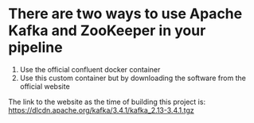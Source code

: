 # There are two ways to use Apache Kafka and ZooKeeper in your pipeline

<ol>
    <li>Use the official confluent docker container</li>
    <li>Use this custom container but by downloading the software from the official website</li>
</ol>

The link to the website as the time of building this project is: https://dlcdn.apache.org/kafka/3.4.1/kafka_2.13-3.4.1.tgz